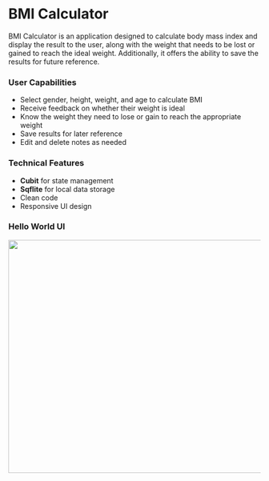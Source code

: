 # BMI Calculator

BMI Calculator is an application designed to calculate body mass index and display the result to the user, along with the weight that needs to be lost or gained to reach the ideal weight. Additionally, it offers the ability to save the results for future reference.

### User Capabilities

- Select gender, height, weight, and age to calculate BMI
- Receive feedback on whether their weight is ideal
- Know the weight they need to lose or gain to reach the appropriate weight
- Save results for later reference
- Edit and delete notes as needed


### Technical Features

- **Cubit** for state management
- **Sqflite** for local data storage
- Clean code 
- Responsive UI design

### Hello World UI
<img src="https://i.postimg.cc/2SHWtKw3/bmi.jpg" width="700" height="466">
